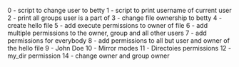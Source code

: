 0 - script to change user to betty
1 - script to print username of current user
2 - print all groups user is a part of
3 - change file ownership to betty
4 - create hello file
5 - add execute permissions to owner of file
6 - add multiple permissions to the owner, group and all other users
7 - add permissions for everybody
8 - add permissions to all but user and owner of the hello file
9 - John Doe
10 - Mirror modes
11 - Directoies permissions
12 - my_dir permission
14 - change owner and group owner
